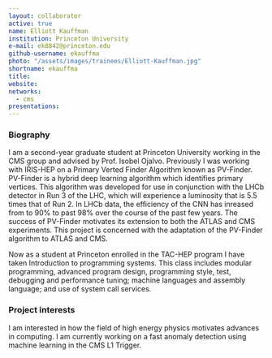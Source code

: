 ```yaml
---
layout: collaborator
active: true
name: Elliott Kauffman
institution: Princeton University
e-mail: ek8842@princeton.edu
github-username: ekauffma
photo: "/assets/images/trainees/Elliott-Kauffman.jpg"
shortname: ekauffma
title: 
website: 
networks:
  - cms
presentations:
---
```


### Biography
I am a second-year graduate student at Princeton University working in the CMS group and advised by Prof. Isobel Ojalvo. Previously I was working with IRIS-HEP on a Primary Verted Finder Algorithm known as PV-Finder. PV-Finder is a hybrid deep learning algorithm which identifies primary vertices. This algorithm was developed for use in conjunction with the LHCb detector in Run 3 of the LHC, which will experience a luminosity that is 5.5 times that of Run 2. In LHCb data, the efficiency of the CNN has inreased from to 90% to past 98% over the course of the past few years. The success of PV-Finder motivates its extension to both the ATLAS and CMS experiments. This project is concerned with the adaptation of the PV-Finder algorithm to ATLAS and CMS. 

Now as a student at Princeton enrolled in the TAC-HEP program I have taken Introduction to programming systems. This class includes modular programming, advanced program design, programming style, test, debugging and performance tuning; machine languages and assembly language; and use of system call services.

### Project interests
I am interested in how the field of high energy physics motivates advances in computing. I am currently working on a fast anomaly detection using machine learning in the CMS L1 Trigger. 
